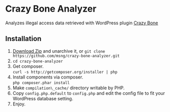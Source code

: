 # Crazy Bone Analyzer

Analyzes illegal access data retrieved with WordPress plugin [Crazy Bone]( http://wordpress.org/plugins/crazy-bone/ )

## Installation

1. [Download Zip](https://github.com/msng/crazy-bone-analyzer/archive/master.zip) and unarchive it, or `git clone https://github.com/msng/crazy-bone-analyzer.git`
1. `cd crazy-bone-analyzer`
1. Get composer.  
`curl -s http://getcomposer.org/installer | php`
1. Install components via composer.  
`php composer.phar install`
1. Make `compilation\_cache/` directory writable by PHP.
1. Copy `config.php.default` to `config.php` and edit the config file to fit your WordPress database setting.
1. Enjoy.

